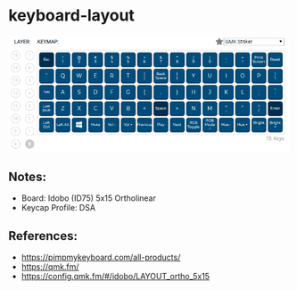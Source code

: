 # keyboard-layout

![layout](/images/layout.png)

## Notes:

- Board: Idobo (ID75) 5x15 Ortholinear
- Keycap Profile: DSA

## References:

- https://pimpmykeyboard.com/all-products/
- https://qmk.fm/
- https://config.qmk.fm/#/idobo/LAYOUT_ortho_5x15
